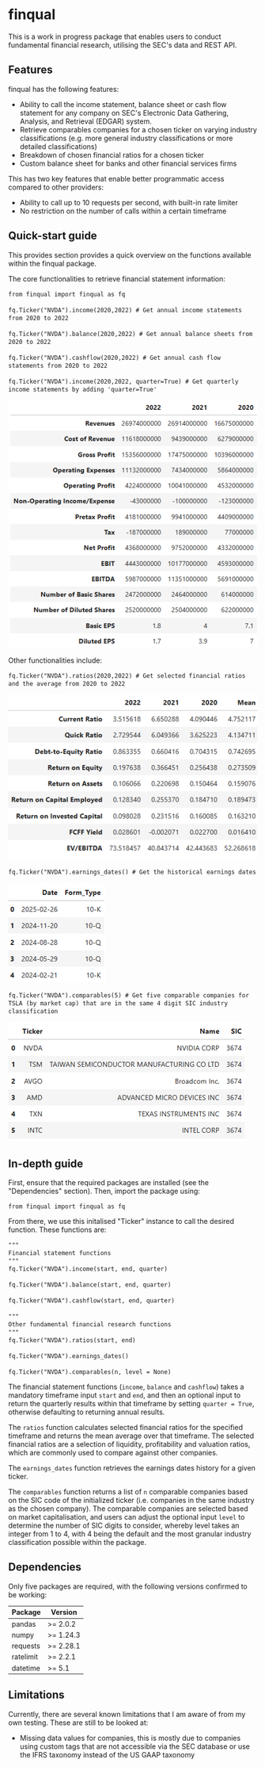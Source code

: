 # finqual

This is a work in progress package that enables users to conduct fundamental financial research, utilising the SEC's data and REST API.

## Features

finqual has the following features:
 
- Ability to call the income statement, balance sheet or cash flow statement for any company on SEC's Electronic Data Gathering, Analysis, and Retrieval (EDGAR) system.
- Retrieve comparables companies for a chosen ticker on varying industry classifications (e.g. more general industry classifications or more detailed classifications)
- Breakdown of chosen financial ratios for a chosen ticker
- Custom balance sheet for banks and other financial services firms

This has two key features that enable better programmatic access compared to other providers:
- Ability to call up to 10 requests per second, with built-in rate limiter
- No restriction on the number of calls within a certain timeframe

## Quick-start guide

This provides section provides a quick overview on the functions available within the finqual package.

The core functionalities to retrieve financial statement information:
```
from finqual import finqual as fq

fq.Ticker("NVDA").income(2020,2022) # Get annual income statements from 2020 to 2022

fq.Ticker("NVDA").balance(2020,2022) # Get annual balance sheets from 2020 to 2022

fq.Ticker("NVDA").cashflow(2020,2022) # Get annual cash flow statements from 2020 to 2022

fq.Ticker("NVDA").income(2020,2022, quarter=True) # Get quarterly income statements by adding 'quarter=True'
```

![income.png](income.png)

Other functionalities include:

```
fq.Ticker("NVDA").ratios(2020,2022) # Get selected financial ratios and the average from 2020 to 2022
```
![ratios.png](ratios.png)
```
fq.Ticker("NVDA").earnings_dates() # Get the historical earnings dates 
```
![earnings.png](earnings.png)
```
fq.Ticker("NVDA").comparables(5) # Get five comparable companies for TSLA (by market cap) that are in the same 4 digit SIC industry classification
```
![comparables.png](comparables.png)

## In-depth guide

First, ensure that the required packages are installed (see the "Dependencies" section). Then, import the package using:
```
from finqual import finqual as fq
```

From there, we use this initalised "Ticker" instance to call the desired function. These functions are:
```
"""
Financial statement functions
"""
fq.Ticker("NVDA").income(start, end, quarter)

fq.Ticker("NVDA").balance(start, end, quarter)

fq.Ticker("NVDA").cashflow(start, end, quarter)

"""
Other fundamental financial research functions
"""
fq.Ticker("NVDA").ratios(start, end)

fq.Ticker("NVDA").earnings_dates()

fq.Ticker("NVDA").comparables(n, level = None)
```

The financial statement functions (`income`, `balance` and `cashflow`) takes a mandatory timeframe input `start` and `end`, and then an optional input to return the quarterly results within that timeframe by setting `quarter = True`, otherwise defaulting to returning annual results.

The `ratios` function calculates selected financial ratios for the specified timeframe and returns the mean average over that timeframe. The selected financial ratios are a selection of liquidity, profitability and valuation ratios, which are commonly used to compare against other companies.

The `earnings_dates` function retrieves the earnings dates history for a given ticker.

The `comparables` function returns a list of `n` comparable companies based on the SIC code of the initialized ticker (i.e. companies in the same industry as the chosen company). The comparable companies are selected based on market capitalisation, and users can adjust the optional input `level` to determine the number of SIC digits to consider, whereby level takes an integer from 1 to 4, with 4 being the default and the most granular industry classification possible within the package.

## Dependencies

Only five packages are required, with the following versions confirmed to be working:

| Package   | Version   |
|-----------|-----------|
| pandas    | >= 2.0.2  |
| numpy     | >= 1.24.3 |
| requests  | >= 2.28.1 |
| ratelimit | >= 2.2.1  |
| datetime  | >= 5.1    |

## Limitations
Currently, there are several known limitations that I am aware of from my own testing. These are still to be looked at:

- Missing data values for companies, this is mostly due to companies using custom tags that are not accessible via the SEC database or use the IFRS taxonomy instead of the US GAAP taxonomy
